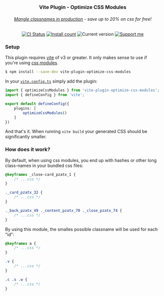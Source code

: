 <br/>

<h3 align="center">
    <p>Vite Plugin - Optimize CSS Modules</p>
</h3>

<h6 align="center">
    <p><a href="#how-does-it-work">Mangle classnames in production</a> - save up to 20% on css for free!</p>
</h6>

<p align="center">
  <a href="https://github.com/Simonwep/vite-plugin-optimize-css-modules/actions/workflows/main.yml"><img
     alt="CI Status"
     src="https://github.com/Simonwep/vite-plugin-optimize-css-modules/actions/workflows/main.yml/badge.svg"/></a>
  <a href="https://www.npmjs.com/package/vite-plugin-optimize-css-modules"><img
     alt="Install count"
     src="https://img.shields.io/npm/dm/vite-plugin-optimize-css-modules.svg"></a>
  <img alt="Current version"
       src="https://img.shields.io/github/tag/Simonwep/vite-plugin-optimize-css-modules.svg?color=3498DB&label=version">
  <a href="https://github.com/sponsors/Simonwep"><img
     alt="Support me"
     src="https://img.shields.io/badge/github-support-3498DB.svg"></a>
</p>

### Setup

This plugin requires [vite](https://vitejs.dev/) of v3 or greater.
It only makes sense to use if you're using [css modules](https://vitejs.dev/config/shared-options.html#css-modules).

```sh
$ npm install --save-dev vite-plugin-optimize-css-modules
```

In your [`vite.config.ts`](https://vitejs.dev/config/#configuring-vite) simply add the plugin:

```ts
import { optimizeCssModules } from 'vite-plugin-optimize-css-modules';
import { defineConfig } from 'vite';

export default defineConfig({
    plugins: [
        optimizeCssModules()
    ]
})
```

And that's it. When running `vite build` your generated CSS should be significantly smaller.

### How does it work?

By default, when using css modules, you end up with hashes or other long class-names in your bundled css files:

```css
@keyframes _close-card_pzatx_1 {
    /* ...css */
}

._card_pzatx_32 {
    /* ...css */
}

._back_pzatx_49 ._content_pzatx_70 ._close_pzatx_74 {
    /* ...css */
}
```

By using this module, the smalles possible classname will be used for each "id":

```css
@keyframes a {
    /* ...css */
}

.v {
    /* ...css */
}

.c .s .w {
    /* ...css */
}
```

